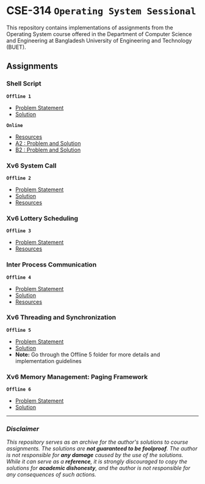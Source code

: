 # **CSE-314 `Operating System Sessional`**

This repository contains implementations of assignments from the Operating System course offered in the Department of Computer Science and Engineering at Bangladesh University of Engineering and Technology (BUET).


## **Assignments**

### **Shell Script**

**`Offline 1`**

- [Problem Statement](/Offline%201/CSE%20314%20Jan%202023%20-%20Shell%20Scripting%20Assignment.pdf)
- [Solution](/Offline%201)

**`Online`**

- [Resources](/Online%201/Resources)
- [A2 : Problem and Solution](/Online%201/A2)
- [B2 : Problem and Solution](/Online%201/B2)

### **Xv6 System Call**

**`Offline 2`**

- [Problem Statement](/Offline%202/Offline-2-spec.pdf)
- [Solution](/Offline%202/Offline-2-files)
- [Resources](/Offline%202/Resources)

### **Xv6 Lottery Scheduling**

**`Offline 3`**

- [Problem Statement](/Offline%203/_CSE-314--assignment-03.pdf)
- [Resources](/Offline%203)


### **Inter Process Communication**

**`Offline 4`**

- [Problem Statement](/Offline%204/IPC%20Offline.pdf)
- [Solution](/Offline%204)
- [Resources](/Offline%204/Materials)


### **Xv6 Threading and Synchronization**

**`Offline 5`**

- [Problem Statement](https://github.com/vodro/January2023/blob/main/CSE314/threading/threading_specification.md)
- [Solution](/Offlline%205)
- **Note:** Go through the Offline 5 folder for more details and implementation guidelines


### **Xv6 Memory Management: Paging Framework**

**`Offline 6`**

- [Problem Statement](/Offline%206/Offline%206_%20xv6%20Memory%20Management.pdf)
- [Solution](/Offline%206/1905050.patch)


---

### ***Disclaimer***

*This repository serves as an archive for the author's solutions to course assignments. The solutions are **not guaranteed to be foolproof**. The author is not responsible for **any damage** caused by the use of the solutions. While it can serve as a **reference**, it is strongly discouraged to copy the solutions for **academic dishonesty**, and the author is not responsible for any consequences of such actions.*

